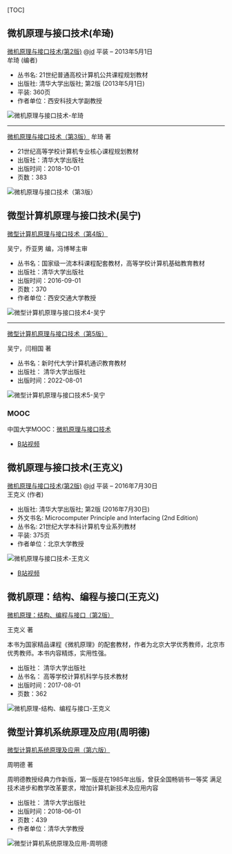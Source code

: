 [TOC]

## 微机原理与接口技术(牟琦)

[微机原理与接口技术(第2版)](https://www.amazon.cn/21%E4%B8%96%E7%BA%AA%E6%99%AE%E9%80%9A%E9%AB%98%E6%A0%A1%E8%AE%A1%E7%AE%97%E6%9C%BA%E5%85%AC%E5%85%B1%E8%AF%BE%E7%A8%8B%E8%A7%84%E5%88%92%E6%95%99%E6%9D%90-%E5%BE%AE%E6%9C%BA%E5%8E%9F%E7%90%86%E4%B8%8E%E6%8E%A5%E5%8F%A3%E6%8A%80%E6%9C%AF/dp/B00D755L68/ref=pd_sbs_14_7?ie=UTF8&psc=1&refRID=DEYSH6T6ABT213JRBY2B) @[jd](https://item.jd.com/11253024.html) 平装 – 2013年5月1日  
牟琦 (编者)  

- 丛书名: 21世纪普通高校计算机公共课程规划教材  
- 出版社: 清华大学出版社; 第2版 (2013年5月1日)  
- 平装: 360页  
- 作者单位：西安科技大学副教授  

![微机原理与接口技术-牟琦](https://images-cn.ssl-images-amazon.com/images/I/7125opriLJL.jpg)

---

[微机原理与接口技术（第3版）](https://item.jd.com/13671476.html)
牟琦 著

- 21世纪高等学校计算机专业核心课程规划教材  
- 出版社：清华大学出版社  
- 出版时间：2018-10-01  
- 页数：383  

![微机原理与接口技术（第3版）](https://img30.360buyimg.com/vc/jfs/t26464/344/1720515405/139177/9bd592e4/5bed0ff5N36a7c4d3.jpg)

## 微型计算机原理与接口技术(吴宁)

[微型计算机原理与接口技术（第4版）](https://item.jd.com/12908061.html)

吴宁，乔亚男 编，冯博琴主审

- 丛书名：国家级一流本科课程配套教材，高等学校计算机基础教育教材
- 出版社：清华大学出版社
- 出版时间：2016-09-01
- 页数：370
- 作者单位：西安交通大学教授

![微型计算机原理与接口技术4-吴宁](images/微型计算机原理与接口技术4-吴宁.png)

---

[微型计算机原理与接口技术（第5版）](https://item.jd.com/13377839.html)

吴宁，闫相国 著

- 丛书名：新时代大学计算机通识教育教材
- 出版社： 清华大学出版社
- 出版时间：2022-08-01

![微型计算机原理与接口技术5-吴宁](images/微型计算机原理与接口技术5-吴宁.png)

### MOOC

中国大学MOOC：[微机原理与接口技术](https://www.icourse163.org/course/XJTU-1001647001)

- [B站视频](https://www.bilibili.com/video/BV1bE411N7Zw/?vd_source=a04bc3b29d86445799e2523eeb174b10)

## 微机原理与接口技术(王克义)

[微机原理与接口技术(第2版)](https://www.amazon.cn/%E5%9B%BE%E4%B9%A6/dp/B01K6ZVKWU/ref=sr_1_10?ie=UTF8&qid=1504918990&sr=8-10&keywords=%E5%BE%AE%E6%9C%BA%E5%8E%9F%E7%90%86+%E6%B1%87%E7%BC%96) @[jd](https://item.jd.com/71473596246.html) 平装 – 2016年7月30日  
王克义 (作者)  

- 出版社: 清华大学出版社; 第2版 (2016年7月30日)  
- 外文书名: Microcomputer Principle and Interfacing (2nd Edition)  
- 丛书名: 21世纪大学本科计算机专业系列教材  
- 平装: 375页  
- 作者单位：北京大学教授  

<!--![微机原理与接口技术-王克义](https://images-cn.ssl-images-amazon.com/images/I/61e%2BTQ2D1oL.jpg)-->

![微机原理与接口技术-王克义](images/微机原理与接口技术-王克义.jpg)

- [B站视频](https://www.bilibili.com/video/BV1K34y1a7UD/?vd_source=a04bc3b29d86445799e2523eeb174b10)

## 微机原理：结构、编程与接口(王克义)

[微机原理：结构、编程与接口（第2版）](https://item.jd.com/12143475.html)

王克义 著

本书为国家精品课程《微机原理》的配套教材，作者为北京大学优秀教师，北京市优秀教师。本书内容精炼，实用性强。

- 出版社： 清华大学出版社  
- 丛书名： 高等学校计算机科学与技术教材  
- 出版时间：2017-08-01  
- 页数：362  

![微机原理-结构、编程与接口-王克义](images/微机原理-结构、编程与接口-王克义.png)

## 微型计算机系统原理及应用(周明德)

[微型计算机系统原理及应用（第六版）](https://item.jd.com/12394496.html)

周明德 著

周明德教授经典力作新版，第一版是在1985年出版，曾获全国畅销书一等奖
满足技术进步和教学改革要求，增加计算机新技术及应用内容

- 出版社： 清华大学出版社  
- 出版时间：2018-06-01  
- 页数：439  
- 作者单位：清华大学教授  

![微型计算机系统原理及应用-周明德](images/微型计算机系统原理及应用-周明德.png)
